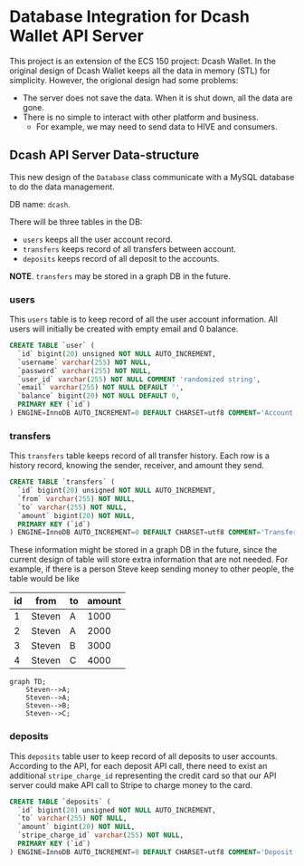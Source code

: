 # Database Integration for Dcash Wallet API Server

This project is an extension of the ECS 150 project: Dcash Wallet.
In the original design of Dcash Wallet keeps all the data in memory (STL) for simplicity.
However, the origional design had some problems:
* The server does not save the data. When it is shut down, all the data are gone.
* There is no simple to interact with other platform and business.
    * For example, we may need to send data to HIVE and consumers.

## Dcash API Server Data-structure

This new design of the `Database` class communicate with a MySQL database to do the data management.

DB name: `dcash`.

There will be three tables in the DB:
* `users` keeps all the user account record.
* `transfers` keeps record of all transfers between account.
* `deposits` keeps record of all deposit to the accounts.

**NOTE**.
`transfers` may be stored in a graph DB in the future.

### users

This `users` table is to keep record of all the user account information.
All users will initially be created with empty email and 0 balance.

```sql
CREATE TABLE `user` (
  `id` bigint(20) unsigned NOT NULL AUTO_INCREMENT,
  `username` varchar(255) NOT NULL,
  `password` varchar(255) NOT NULL,
  `user_id` varchar(255) NOT NULL COMMENT 'randomized string',
  `email` varchar(255) NOT NULL DEFAULT '',
  `balance` bigint(20) NOT NULL DEFAULT 0,
  PRIMARY KEY (`id`)
) ENGINE=InnoDB AUTO_INCREMENT=0 DEFAULT CHARSET=utf8 COMMENT='Account info of users'
```

### transfers

This `transfers` table keeps record of all transfer history.
Each row is a history record, knowing the sender, receiver, and amount they send.

```sql
CREATE TABLE `transfers` (
  `id` bigint(20) unsigned NOT NULL AUTO_INCREMENT,
  `from` varchar(255) NOT NULL,
  `to` varchar(255) NOT NULL,
  `amount` bigint(20) NOT NULL,
  PRIMARY KEY (`id`)
) ENGINE=InnoDB AUTO_INCREMENT=0 DEFAULT CHARSET=utf8 COMMENT='Transfer records'
```

These information might be stored in a graph DB in the future,
since the current design of table will store extra information that are not needed.
For example, if there is a person Steve keep sending money to other people,
the table would be like

|id|from|to|amount|
|---|---|---|---|
|1|Steven|A|1000|
|2|Steven|A|2000|
|3|Steven|B|3000|
|4|Steven|C|4000|

```mermaid
graph TD;
    Steven-->A;
    Steven-->A;
    Steven-->B;
    Steven-->C;
```

### deposits

This `deposits` table user to keep record of all deposits to user accounts.
According to the API, for each deposit API call,
there need to exist an additional `stripe_charge_id` representing the credit card
so that our API server could make API call to Stripe to charge money to the card.

```sql
CREATE TABLE `deposits` (
  `id` bigint(20) unsigned NOT NULL AUTO_INCREMENT,
  `to` varchar(255) NOT NULL,
  `amount` bigint(20) NOT NULL,
  `stripe_charge_id` varchar(255) NOT NULL,
  PRIMARY KEY (`id`)
) ENGINE=InnoDB AUTO_INCREMENT=0 DEFAULT CHARSET=utf8 COMMENT='Deposit records'
```
